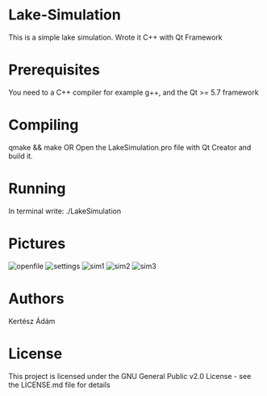 # Lake-Simulation
This is a simple lake simulation. Wrote it C++ with Qt Framework

# Prerequisites
You need to a C++ compiler for example g++, and the Qt >= 5.7 framework

# Compiling
qmake && make
OR
Open the LakeSimulation.pro file with Qt Creator and build it.

# Running
In terminal write: ./LakeSimulation

# Pictures
![openfile](https://user-images.githubusercontent.com/12465316/29253462-1f2e7b7c-807e-11e7-9f05-92868f07e3e0.png)
![settings](https://user-images.githubusercontent.com/12465316/29253463-1f2ece2e-807e-11e7-9bed-0d750c42f561.png)
![sim1](https://user-images.githubusercontent.com/12465316/29253461-1f2caf2c-807e-11e7-8382-6bc97ebdc8f6.png)
![sim2](https://user-images.githubusercontent.com/12465316/29253460-1f16a8f8-807e-11e7-9d9f-7dd42d7cb05d.png)
![sim3](https://user-images.githubusercontent.com/12465316/29253459-1ef6a170-807e-11e7-9323-ef27829f10e7.png)

# Authors
Kertész Ádám
 
# License
This project is licensed under the GNU General Public v2.0 License - see the LICENSE.md file for details
